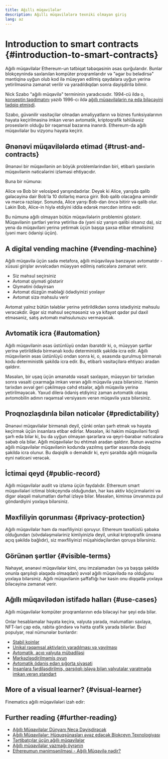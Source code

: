 ```yaml
---
title: Ağıllı müqavilələr
description: Ağıllı müqavilələrə texniki olmayan giriş
lang: az
---
```


# Introduction to smart contracts {#introduction-to-smart-contracts}

Ağıllı müqavilələr Ethereum-un tətbiqat təbəqəsinin əsas qurğularıdır. Bunlar blokçeynində saxlanılan kompüter proqramlarıdır və "əgər bu belədirsə" məntiqinə uyğun olub kod ilə müəyyən edilmiş qaydalara uyğun yerinə yetirilməsinə zəmanət verilir və yaradıldıqdan sonra dəyişdirilə bilmir.

Nick Szabo "ağıllı müqavilə" termininin yaradıcısıdır. 1994-cü ildə o, [konseptin təqdimatını](https://www.fon.hum.uva.nl/rob/Courses/InformationInSpeech/CDROM/Literature/LOTwinterschool2006/szabo.best.vwh.net/smart.contracts.html) yazıb 1996-cı ildə [ağıllı müqavilələrin nə edə biləcəyini tədqiq etmişdi](https://www.fon.hum.uva.nl/rob/Courses/InformationInSpeech/CDROM/Literature/LOTwinterschool2006/szabo.best.vwh.net/smart_contracts_2.html).

Szabo, güvənilir vasitəçilər olmadan əməliyyatların və biznes funksiyalarının həyata keçirilməsinə imkan verən avtomatik, kriptoqrafik təhlükəsiz proseslərin olduğu bir rəqəmsal bazarına inanırdı. Ethereum-da ağıllı müqavilələr bu vizyonu həyata keçirir.

## Ənənəvi müqavilələrdə etimad {#trust-and-contracts}

Ənənəvi bir müqavilənin ən böyük problemlərindən biri, etibarlı şəxslərin müqavilənin nəticələrini izləməsi ehtiyacıdır.

Buna bir nümunə:

Alice və Bob bir velosiped yarışındadırlar. Deyək ki Alice, yarışda qalib gələcəyinə dair Bob'la 10 dollarlıq mərcə girir. Bob qalib olacağına əmindir və mərcə razılaşır. Sonunda, Alice yarışı Bob-dan öncə bitirir və qalib olur. Lakin Bob, Alice-in hiylə etdiyini iddia edərək mərcdən imtina edir.

Bu nümunə ağıllı olmayan bütün müqavilələrin problemini göstərir. Müqavilənin şərtləri yerinə yetirilsə də (yəni siz yarışın qalibi olsanız da), siz yenə də müqaviləni yerinə yetirmək üçün başqa şəxsə etibar etməlisiniz (yəni mərc ödənişi üçün).

## A digital vending machine {#vending-machine}

Ağıllı müqavilə üçün sadə metafora, ağıllı müqaviləyə bənzəyən avtomatdır - xüsusi girişlər əvvəlcədən müəyyən edilmiş nəticələrə zəmanət verir.

- Siz məhsul seçirsiniz
- Avtomat qiyməti göstərir
- Qiymətini ödəyirsən
- Avtomat düzgün məbləği ödədiyinizi yoxlayır
- Avtomat sizə məhsulu verir

Avtomat yalnız bütün tələblər yerinə yetirildikdən sonra istədiyiniz məhsulu verəcəkdir. Əgər siz məhsul seçməsəniz və ya kifayət qədər pul daxil etməsəniz, satış avtomatı məhsulunuzu verməyəcək.

## Avtomatik icra {#automation}

Ağıllı müqavilənin əsas üstünlüyü ondan ibarətdir ki, o, müəyyən şərtlər yerinə yetirildikdə birmənalı kodu deterministik şəkildə icra edir. Ağıllı müqavilənin əsas üstünlüyü ondan sonra ki, o, əsasında qurulmuş birmənalı kodu deterministik şəkildə icra edir. Bu, etibarlı vasitəçilərə ehtiyacı aradan qaldırır.

Məsələn, bir uşaq üçün əmanətdə vəsait saxlayan, müəyyən bir tarixdən sonra vəsaiti çıxarmağa imkan verən ağıllı müqavilə yaza bilərsiniz. Həmin tarixdən əvvəl geri çəkilməyə cəhd etsələr, ağıllı müqavilə yerinə yetirilməyəcək. Yaxud dilerə ödəniş etdiyiniz zaman avtomatik olaraq avtomobilin adının rəqəmsal versiyasını verən müqavilə yaza bilərsiniz.

## Proqnozlaşdırıla bilən nəticələr {#predictability}

Ənənəvi müqavilələr birmənalı deyil, çünki onları şərh etmək və həyata keçirmək üçün insanlara etibar edirlər. Məsələn, iki hakim müqaviləni fərqli şərh edə bilər ki, bu da uyğun olmayan qərarlara və qeyri-bərabər nəticələrə səbəb ola bilər. Ağıllı müqavilələr bu ehtimalı aradan qaldırır. Bunun əvəzinə ağıllı müqavilələr müqavilənin kodunda yazılmış şərtlər əsasında dəqiq şəkildə icra olunur. Bu dəqiqlik o deməkdir ki, eyni şəraitdə ağıllı müqavilə eyni nəticəni verəcək.

## İctimai qeyd {#public-record}

Ağıllı müqavilələr audit və izləmə üçün faydalıdır. Ethereum smart müqavilələri ictimai blokçeyndə olduğundan, hər kəs aktiv köçürmələrini və digər əlaqəli məlumatları dərhal izləyə bilər. Məsələn, kiminsə ünvanınıza pul göndərdiyini yoxlaya bilərsiniz.

## Məxfiliyin qorunması {#privacy-protection}

Ağıllı müqavilələr həm də məxfiliyinizi qoruyur. Ethereum təxəllüslü şəbəkə olduğundan (sövdələşmələriniz kimliyinizlə deyil, unikal kriptoqrafik ünvana açıq şəkildə bağlıdır), siz məxfiliyinizi müşahidəçilərdən qoruya bilərsiniz.

## Görünən şərtlər {#visible-terms}

Nəhayət, ənənəvi müqavilələr kimi, onu imzalamadan (və ya başqa şəkildə onunla qarşılıqlı əlaqədə olmaqdan) əvvəl ağıllı müqavilədə nə olduğunu yoxlaya bilərsiniz. Ağıllı müqavilənin şəffaflığı hər kəsin onu diqqətlə yoxlaya biləcəyinə zəmanət verir.

## Ağıllı müqavilədən istifadə halları {#use-cases}

Ağıllı müqavilələr kompüter proqramlarının edə biləcəyi hər şeyi edə bilər.

Onlar hesablamalar həyata keçirə, valyuta yarada, məlumatları saxlaya, NFT-ləri çap edə, rabitə göndərə və hətta qrafik yarada bilərlər. Bəzi populyar, real nümunələr bunlardır:

- [Stabil koinlər](/stablecoins/)
- [Unikal rəqəmsal aktivlərin yaradılması və yayılması](/nft/)
- [Avtomatik, açıq valyuta mübadiləsi](/get-eth/#dex)
- [Mərkəzləşdirilməmiş oyun](/dapps/?category=gaming)
- [Avtomatik ödəniş edən sığorta siyasəti](https://etherisc.com/)
- [İnsanlara fərdiləşdirilmiş, qarşılıqlı işləyə bilən valyutalar yaratmağa imkan verən standart](/developers/docs/standards/tokens/)

## More of a visual learner? {#visual-learner}

Finematics ağıllı müqavilələri izah edir:

<YouTube id="pWGLtjG-F5c" />

## Further reading {#further-reading}

- [Ağıllı Müqavilələr Dünyanı Necə Dəyişdirəcək](https://www.youtube.com/watch?v=pA6CGuXEKtQ)
- [Ağıllı Müqavilələr: Hüquqşünasları əvəz edəcək Blokçeyn Texnologiyası](https://blockgeeks.com/guides/smart-contracts/)
- [Tərtibatçılar üçün ağıllı müqavilələr](/developers/docs/smart-contracts/)
- [Ağıllı müqavilələr yazmağı öyrənin](/developers/learning-tools/)
- [Ethereumun mənimsənilməsi - Ağıllı Müqavilə nədir?](https://github.com/ethereumbook/ethereumbook/blob/develop/07smart-contracts-solidity.asciidoc#what-is-a-smart-contract)
